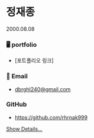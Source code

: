 # 정재종

2000.08.08
### 🖥️ portfolio
- [포트폴리오 링크]
### 📧 Email
- dbrghl240@gmail.com
### GitHub
- https://github.com/rhrnak999


[Show Details...](https://example.com)
